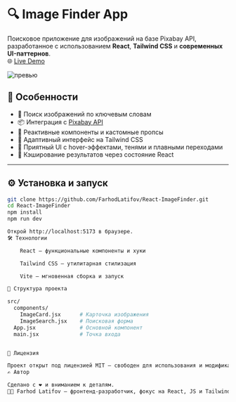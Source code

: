 # 🔍 Image Finder App

Поисковое приложение для изображений на базе Pixabay API, разработанное с использованием **React**, **Tailwind CSS** и **современных UI-паттернов**.  
🌐 [Live Demo](https://react-image-finder.vercel.app/)

![превью](https://github.com/user-attachments/assets/0067050e-3c30-4f27-930b-d2aa97df4359)


## 🚀 Особенности

- 🔎 Поиск изображений по ключевым словам
- 📦 Интеграция с [Pixabay API](https://pixabay.com/api/docs/)
- 🧠 Реактивные компоненты и кастомные пропсы
- 🌈 Адаптивный интерфейс на Tailwind CSS
- 💅 Приятный UI с hover-эффектами, тенями и плавными переходами
- 💾 Кэширование результатов через состояние React

---

## ⚙️ Установка и запуск

```bash
git clone https://github.com/FarhodLatifov/React-ImageFinder.git
cd React-ImageFinder
npm install
npm run dev

Открой http://localhost:5173 в браузере.
🛠️ Технологии

    React — функциональные компоненты и хуки

    Tailwind CSS — утилитарная стилизация

    Vite — мгновенная сборка и запуск

📁 Структура проекта

src/
  components/
    ImageCard.jsx      # Карточка изображения
    ImageSearch.jsx    # Поисковая форма
  App.jsx              # Основной компонент
  main.jsx             # Точка входа


📄 Лицензия

Проект открыт под лицензией MIT — свободен для использования и модификации.
✍️ Автор

Сделано с ❤️ и вниманием к деталям.
👨‍💻 Farhod Latifov — фронтенд-разработчик, фокус на React, JS и Tailwind CSS.
